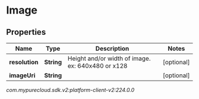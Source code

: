 # Image


## Properties

| Name | Type | Description | Notes |
| ------------ | ------------- | ------------- | ------------- |
| **resolution** | **String** | Height and/or width of image. ex: 640x480 or x128 |  [optional] |
| **imageUri** | **String** |  |  [optional] |




_com.mypurecloud.sdk.v2:platform-client-v2:224.0.0_
